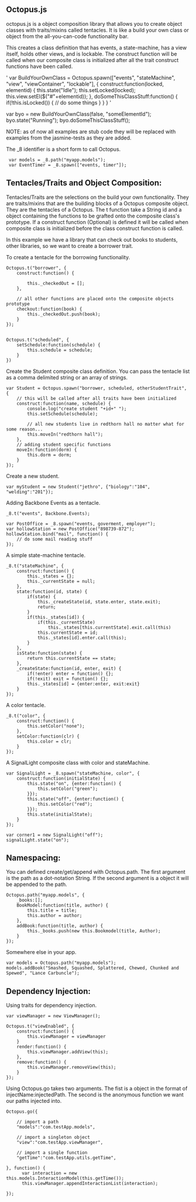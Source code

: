 Octopus.js
----------

octopus.js is a object composition library that allows you to create object classes with traits/mixins called tentacles. 
It is like a build your own class or object from the all-you-can-code functionality bar.

This creates a class definition that has events, a state-machine, has a view itself, holds other views, and is lockable.
The construct function will be called when our composite class is initialized after all the trait construct functions have been called.

'
	var BuildYourOwnClass = Octopus.spawn(["events", "stateMachine", "view", "viewContainer", "lockable"], {
		construct:function(locked, elementid) {
			this.state("Idle");
			this.setLocked(locked);
			this.view.setEl($("#"+elementid));
		},
		doSomeThisClassStuff:function() {
			if(!this.isLocked()) {
				// do some things
			}
		}
	}
	'

var byo = new BuildYourOwnClass(false, "someElementId");
byo.state("Running");
byo.doSomeThisClassStuff();

NOTE:
as of now all examples are stub code they will be replaced with examples from the jasmine-tests as they are added.



The _8 identifier is a short form to call Octopus.

	 var models = _8.path("myapp.models");
	 var EventTimer = _8.spawn(["events, timer"]);
	 
	 


Tentacles/Traits and Object Composition: 
----------------------------------------


Tentacles/Traits are the selections on the build your own functionality. They are traits/mixins that are the building blocks of a Octopus composite object. They are the tentacles of a Octopus.
The t function take a String id and a object containing the functions to be grafted onto the composite class's prototype. If a construct function (Optional) is defined it will be called when composite class is initialized before the class construct function is called.
	
In this example we have a library that can check out books to students, other libraries, so we want to create a borrower trait.

To create a tentacle for the borrowing functionality.

	Octopus.t("borrower", {
		construct:function() {
			
			this._checkedOut = [];
		},
		
		// all other functions are placed onto the composite objects prototype
		checkout:function(book) {
			this._checkedOut.push(book);
		}
	});
	
	
	Octopus.t("scheduled", {
		setSchedule:function(schedule) {
			this.schedule = schedule;
		}
	})
	

Create the Student composite class definition. You can pass the tentacle list as a comma delimited string or an array of strings.

	var Student = Octopus.spawn("borrower, scheduled, otherStudentTrait", {
		// this will be called after all traits have been initialized 
		construct:function(name, schedule) {
			console.log("create student "+id+" ");
			this.setSchedule(schedule);
			
			// all new students live in redthorn hall no matter what for some reason...
			this.moveIn("redthorn hall");
		},
		// adding student specific functions
		moveIn:function(dorm) {
			this.dorm = dorm;
		}
	});


Create a new student.

	var myStudent = new Student("jethro", {"biology":"104", "welding":"201"});


Adding Backbone Events as a tentacle.

	_8.t("events", Backbone.Events);
	
	var PostOffice = _8.spawn("events, goverment, employer");
	var hollowStation = new PostOffice("898739-872");
	hollowStation.bind("mail", function() {
		// do some mail reading stuff
	});


A simple state-machine tentacle.

	_8.t("stateMachine", {
		construct:function() {
			this._states = {};
			this._currentState = null;
		},
		state:function(id, state) {
			if(state) {
				this._createState(id, state.enter, state.exit);
				return;
			}
			if(this._states[id]) {
				if(this._currentState) 
					this._states[this.currentState].exit.call(this)
				this.currentState = id;
				this._states[id].enter.call(this);
			}
		},
		isState:function(state) {
			return this.currentState == state;
		},
		_createState:function(id, enter, exit) {
			if(!enter) enter = function() {};
			if(!exit) exit = function() {};
			this._states[id] = {enter:enter, exit:exit}
		}
	});
	
	
A color tentacle.	

	_8.t("color", {
		construct:function() {
			this.setColor("none");
		},
		setColor:function(clr) {
			this.color = clr;
		}
	});
	
A SignalLight composite class with color and stateMachine.

	var SignalLight = _8.spawn("stateMachine, color", {
		construct:function(initialState) {
			this.state("on", {enter:function() {
				this.setColor("green");
			}});
			this.state("off", {enter:function() {
				this.setColor("red");
			}});
			this.state(initialState);
		}
	});
	
	var corner1 = new SignalLight("off");
	signalLight.state("on");
	
	

Namespacing:
------------


You can defined create/get/append with Octopus.path. The first argument is the path as a dot-notation String. If the second argument is a object it will be appended to the path.

	Octopus.path("myapp.models", {
		_books:[];
		BookModel:function(title, author) {
			this.title = title;
			this.author = author;
		},
		addBook:function(title, author) {
			this._books.push(new this.Bookmodel(title, Author);
		}
	});

Somewhere else in your app.

	var models = Octopus.path("myapp.models");
	models.addBook("Smashed, Squashed, Splattered, Chewed, Chunked and Spewed", "Lance Carbuncle");






Dependency Injection:
---------------------


Using traits for dependency injection.

	var viewManager = new ViewManager();

	Octopus.t("viewEnabled", {
		construct:function() {
			this.viewManager = viewManager
		}
		render:function() {
			this.viewManager.addView(this);
		},
		remove:function() {
			this.viewManager.removeView(this);
		}
	});
	
Using Octopus.go takes two arguments. The fist is a object in the format of injectName:injectedPath. The second is the anonymous function we want our paths injected into.


	Octopus.go({
	
		// import a path
		"models":"com.testApp.models",
		
		// import a singleton object
		"view":"com.testApp.viewManager",
		
		// import a single function
		"getTime":"com.testApp.utils.getTime",
		
	}, function() {
		  var interaction = new this.models.InteractionModel(this.getTime());
		  this.viewManager.appendInteractionList(interaction);
		
	});

	



                                    
                                                                